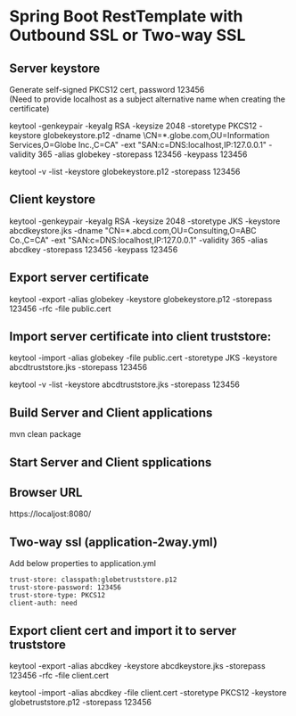 # Spring Boot RestTemplate with Outbound SSL or Two-way SSL
## Server keystore
Generate self-signed PKCS12 cert, password 123456  
(Need to provide localhost as a subject alternative name when creating the certificate)  

keytool -genkeypair -keyalg RSA -keysize 2048 -storetype PKCS12 -keystore globekeystore.p12 -dname  \CN=*.globe.com,OU=Information Services,O=Globe Inc.,C=CA" -ext "SAN:c=DNS:localhost,IP:127.0.0.1"  -validity 365 -alias globekey -storepass 123456 -keypass 123456  

keytool -v -list -keystore globekeystore.p12 -storepass 123456

## Client keystore
keytool -genkeypair -keyalg RSA -keysize 2048 -storetype JKS -keystore abcdkeystore.jks -dname "CN=*.abcd.com,OU=Consulting,O=ABC Co.,C=CA" -ext "SAN:c=DNS:localhost,IP:127.0.0.1"  -validity 365 -alias abcdkey -storepass 123456 -keypass 123456

## Export server certificate
keytool -export -alias globekey  -keystore globekeystore.p12 -storepass 123456 -rfc -file public.cert

## Import server certificate into client truststore:
keytool -import -alias globekey -file public.cert -storetype JKS -keystore abcdtruststore.jks -storepass 123456  

keytool -v -list -keystore abcdtruststore.jks -storepass 123456

## Build Server and Client applications
mvn clean package

## Start Server and Client spplications

## Browser URL
https://localjost:8080/

## Two-way ssl (application-2way.yml)
Add below properties to application.yml  

    trust-store: classpath:globetruststore.p12  
    trust-store-password: 123456  
    trust-store-type: PKCS12  
    client-auth: need  

## Export client cert and import it to server truststore
keytool -export -alias abcdkey  -keystore abcdkeystore.jks -storepass 123456 -rfc -file client.cert  

keytool -import -alias abcdkey -file client.cert -storetype PKCS12 -keystore globetruststore.p12 -storepass 123456
